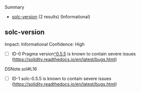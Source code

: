 Summary
 - [solc-version](#solc-version) (2 results) (Informational)
## solc-version
Impact: Informational
Confidence: High
 - [ ] ID-0
Pragma version[^0.5.5](DSNote.sol#L16) is known to contain severe issues (https://solidity.readthedocs.io/en/latest/bugs.html)

DSNote.sol#L16


 - [ ] ID-1
solc-0.5.5 is known to contain severe issues (https://solidity.readthedocs.io/en/latest/bugs.html)
